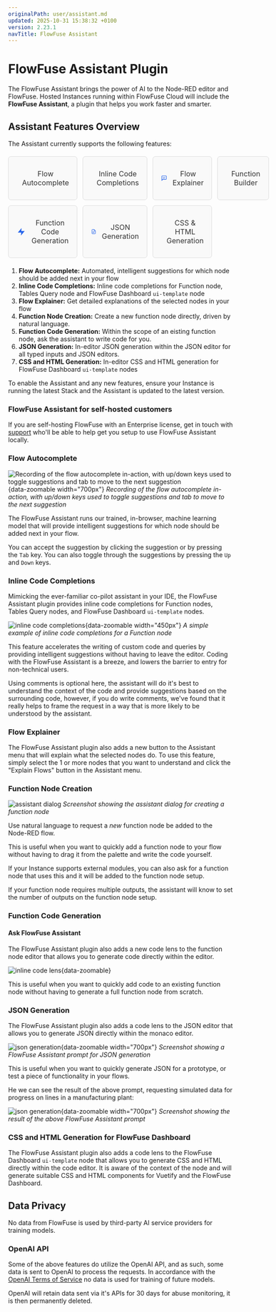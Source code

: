 ```yaml
---
originalPath: user/assistant.md
updated: 2025-10-31 15:38:32 +0100
version: 2.23.1
navTitle: FlowFuse Assistant
---
```


# FlowFuse Assistant Plugin

The FlowFuse Assistant brings the power of AI to the Node-RED editor and FlowFuse. Hosted Instances running
within FlowFuse Cloud will include the **FlowFuse Assistant**, a plugin that helps you work faster and smarter.

## Assistant Features Overview

The Assistant currently supports the following features:

<div style="display: grid; grid-template-columns: repeat(4, 1fr); gap: 12px; margin: 20px 0;">

  <a class="assistant-feature" href="#flow-autocomplete">
    <svg width="48" height="48" viewBox="0 0 24 24" class="icon-stroke" xmlns="http://www.w3.org/2000/svg">
      <path d="M3 12c0-2 1-4 3-4s3 2 3 4" stroke-width="2" stroke-linecap="round"/>
      <path d="M9 12c0 2 1 4 3 4s3-2 3-4" stroke-width="2" stroke-linecap="round"/>
    </svg>
    <label style="margin: 10px 0; font-size: 16px; color: #333;">Flow Autocomplete</label>
  </a>
  
  <a class="assistant-feature" href="#inline-code-completions">
    <svg width="48" height="48" viewBox="0 0 24 24" class="icon-stroke" xmlns="http://www.w3.org/2000/svg">
      <path d="M6 7h6M6 11h6M6 15h12" stroke-width="1.5" stroke-linecap="round"/>
      <path d="M16 7l2 2-2 2" stroke-width="2" stroke-linecap="round" stroke-linejoin="round"/>
    </svg>
    <label style="margin: 10px 0; font-size: 16px; color: #333;">Inline Code Completions</label>
  </a>

  <a class="assistant-feature" href="#flow-explainer">
    <svg width="48" height="48" viewBox="0 0 24 24" class="icon-stroke" xmlns="http://www.w3.org/2000/svg">
      <path d="M21 15a2 2 0 01-2 2H7l-4 4V5a2 2 0 012-2h14a2 2 0 012 2z" stroke-width="2"/>
      <path d="M8 9h8M8 13h6" stroke-width="1.5" stroke-linecap="round"/>
    </svg>
    <label style="margin: 10px 0; font-size: 16px; color: #333;">Flow Explainer</label>
  </a>

  <a class="assistant-feature" href="#function-node-creation">
    <svg width="48" height="48" viewBox="0 0 54 54" class="icon-fill">
      <path xmlns="http://www.w3.org/2000/svg" d="M30.999 31.005v-3h-6.762s.812-12.397 1.162-14 .597-3.35 2.628-3.103 1.971 3.103 1.971 3.103l4.862-.016s-.783-3.984-2.783-5.984-7.946-1.7-9.633.03c-1.687 1.73-2.302 5.065-2.597 6.422-.588 4.5-.854 9.027-1.248 13.547h-8.6v3H18.1s-.812 12.398-1.162 14-.597 3.35-2.628 3.103-1.972-3.102-1.972-3.102l-4.862.015s.783 3.985 2.783 5.985c2 2 7.946 1.699 9.634-.031 1.687-1.73 2.302-5.065 2.597-6.422.587-4.5.854-9.027 1.248-13.547z" />
    </svg>
    <label style="margin: 10px 0; font-size: 16px; color: #333;">Function Builder</label>
  </a>
  
  <a class="assistant-feature" href="#function-code-generation">
    <svg width="48" height="48" viewBox="0 0 24 24" class="icon-fill" xmlns="http://www.w3.org/2000/svg">
      <path d="M13 2L3 14h9l-1 8 10-12h-9l1-8z" fill="#2563eb"/>
    </svg>
    <label style="margin: 10px 0; font-size: 16px; color: #333;">Function Code Generation</label>
  </a>
  
  <a class="assistant-feature" href="#json-generation">
    <svg width="48" height="48" viewBox="0 0 24 24" class="icon-stroke" xmlns="http://www.w3.org/2000/svg">
      <path d="M14 2H6a2 2 0 00-2 2v16a2 2 0 002 2h12a2 2 0 002-2V8z" stroke-width="2"/>
      <polyline points="14,2 14,8 20,8" stroke="#2563eb" stroke-width="2"/>
      <path d="M8 13h8M8 17h4" stroke="#2563eb" stroke-width="2" stroke-linecap="round"/>
    </svg>
    <label style="margin: 10px 0; font-size: 16px; color: #333;">JSON Generation</label>
  </a>  
  
  <a class="assistant-feature" href="#css-and-html-generation-for-flowfuse-dashboard">
    <svg width="48" height="48" viewBox="0 0 24 24" fill="none" xmlns="http://www.w3.org/2000/svg">
      <path d="M21 16V8a2 2 0 00-1-1.73l-7-4a2 2 0 00-2 0l-7 4A2 2 0 003 8v8a2 2 0 001 1.73l7 4a2 2 0 002 0l7-4A2 2 0 0021 16z" stroke="#2563eb" stroke-width="2"/>
      <polyline points="3.29,7 12,12 20.71,7" stroke="#2563eb" stroke-width="2"/>
      <line x1="12" y1="22" x2="12" y2="12" stroke="#2563eb" stroke-width="2"/>
      <path d="M8 10l4-2 4 2" stroke="#2563eb" stroke-width="1"/>
    </svg>
    <label style="margin: 10px 0; font-size: 16px; color: #333;">CSS & HTML Generation</label>
  </a>
</div>

1. **Flow Autocomplete:** Automated, intelligent suggestions for which node should be added next in your flow
2. **Inline Code Completions:** Inline code completions for Function node, Tables Query node and FlowFuse Dashboard `ui-template` node
3. **Flow Explainer:** Get detailed explanations of the selected nodes in your flow
4. **Function Node Creation:** Create a new function node directly, driven by natural language.
5. **Function Code Generation:** Within the scope of an eisting function node, ask the assistant to write code for you.
6. **JSON Generation:** In-editor JSON generation within the JSON editor for all typed inputs and JSON editors.
7. **CSS and HTML Generation:** In-editor CSS and HTML generation for FlowFuse Dashboard `ui-template` nodes

To enable the Assistant and any new features, ensure your Instance is running the latest Stack and the Assistant is updated to the latest version.

### FlowFuse Assistant for self-hosted customers

If you are self-hosting FlowFuse with an Enterprise license, get in touch with [support](https://flowfuse.com/support) who'll be able to help get you setup to use FlowFuse Assistant locally.

### Flow Autocomplete

![Recording of the flow autocomplete in-action, with up/down keys used to toggle suggestions and tab to move to the next suggestion](./images/assistant/node-autocomplete.gif){data-zoomable width="700px"}
_Recording of the flow autocomplete in-action, with up/down keys used to toggle suggestions and tab to move to the next suggestion_

The FlowFuse Assistant runs our trained, in-browser, machine learning model that will provide intelligent suggestions
for which node should be added next in your flow.

You can accept the suggestion by clicking the suggestion or by pressing the `Tab` key. You can also toggle through the suggestions by pressing the `Up` and `Down` keys.

### Inline Code Completions

Mimicking the ever-familiar co-pilot assistant in your IDE, the FlowFuse Assistant plugin provides
inline code completions for Function nodes, Tables Query nodes, and FlowFuse Dashboard `ui-template` nodes.

![inline code completions](./images/assistant/inline-completion.png){data-zoomable width="450px"}
_A simple example of inline code completions for a Function node_

This feature accelerates the writing of custom code and queries by providing intelligent suggestions
without having to leave the editor. Coding with the FlowFuse Assistant is a breeze, and lowers the 
barrier to entry for non-technical users.

Using comments is optional here, the assistant will do it's best to understand the context of the code
and provide suggestions based on the surrounding code, however, if you do write comments, we've found
that it really helps to frame the request in a way that is more likely to be understood by the assistant.

### Flow Explainer

The FlowFuse Assistant plugin also adds a new button to the Assistant menu that will explain what the selected nodes do.
To use this feature, simply select the 1 or more nodes that you want to understand and click the "Explain Flows" button in the Assistant menu.

### Function Node Creation

![assistant dialog](./images/assistant/dialog-function-node-builder.png)
_Screenshot showing the assistant dialog for creating a function node_

Use natural language to request a _new_ function node be added to the Node-RED flow.

This is useful when you want to quickly add a function
node to your flow without having to drag it from the palette and write the code yourself.

If your Instance supports external modules, you can also ask for a function node that uses this
and it will be added to the function node setup.

If your function node requires multiple outputs, the assistant will know to set the number of outputs
on the function node setup.

### Function Code Generation

#### Ask FlowFuse Assistant

The FlowFuse Assistant plugin also adds a new code lens to the function node editor that allows you
to generate code directly within the editor. 

![inline code lens](./images/assistant/function-node-inline-code-lens.png){data-zoomable}

This is useful when you want to quickly add code to an
existing function node without having to generate a full function node from scratch.

### JSON Generation

The FlowFuse Assistant plugin also adds a code lens to the JSON editor that allows you
to generate JSON directly within the monaco editor.

![json generation](./images/assistant/json-prompt.png){data-zoomable width="700px"}
_Screenshot showing a FlowFuse Assistant prompt for JSON generation_

This is useful when you want to quickly generate JSON for a prototype, or test
a piece of functionality in your flows.

He we can see the result of the above prompt, requesting simulated data for progress on
lines in a manufacturing plant:

![json generation](./images/assistant/json-results.png){data-zoomable width="700px"}
_Screenshot showing the result of the above FlowFuse Assistant prompt_

### CSS and HTML Generation for FlowFuse Dashboard

The FlowFuse Assistant plugin also adds a code lens to the FlowFuse Dashboard `ui-template` node that allows you
to generate CSS and HTML directly within the code editor. It is aware of the context of the node and will
generate suitable CSS and HTML components for Vuetify and the FlowFuse Dashboard.

## Data Privacy

No data from FlowFuse is used by third-party AI service providers for training models.

### OpenAI API

Some of the above features do utilize the OpenAI API, and as such, some data is sent to OpenAI to process the requests.
In accordance with the [OpenAI Terms of Service](https://help.openai.com/en/articles/5722486-how-your-data-is-used-to-improve-model-performance?utm_source=chatgpt.com#h_0a0de9d131)
no data is used for training of future models. 

OpenAI will retain data sent via it's APIs for 30 days for abuse monitoring, it is then permanently deleted.

<style>
  .assistant-feature {
    border: 1px solid #ddd;
    border-radius: 6px;
    padding: 18px;
    text-align: center;
    background: #f9f9f9;
    display: flex;
    align-items: center;
    justify-content: flex-start;
    gap: 12px;
    text-decoration: none;
  }
  .assistant-feature svg.icon-fill path,
  .assistant-feature svg.icon-fill line,
  .assistant-feature svg.icon-fill circle,
  .assistant-feature svg.icon-fill polyline {
    fill: #2563eb;
  }

  .assistant-feature svg.icon-stroke path,
  .assistant-feature svg.icon-stroke line,
  .assistant-feature svg.icon-stroke circle,
  .assistant-feature svg.icon-stroke polyline {
    stroke: #2563eb;
    fill: none;
  }

  .assistant-feature:hover {
    border-color: #2563eb;
    color: #2563eb;
    cursor: pointer;
    text-decoration: none;
  }

  .assistant-feature label {
    font-size: 1.15rem;
    pointer-events: none;
  }
</style>